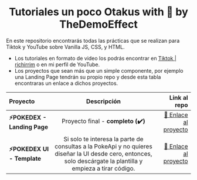 <h1 align="center">Tutoriales un poco Otakus with 💛 by TheDemoEffect</h1>

En este repositorio encontrarás todas las prácticas que se realizan para Tiktok y YouTube sobre Vanilla JS, CSS, y HTML.

- Los tutoriales en formato de video los podrás encontrar en [Tiktok | richirrim](https://www.tiktok.com/@richirrim) o en mi perfil de YouTube.
- Los proyectos que sean más que un simple componente, por ejemplo una Landing Page tendrán su propio repo y desde esta tabla encontraras un enlace a dichos proyectos.

| Proyecto | Descripción | Link al repo |
|:------ |:-------------:| -----:|
| **⚡POKEDEX - Landing Page** | Proyecto final - **completo (✔️)** |[🎁 Enlace al proyecto](https://github.com/richirrim/pokedex-website)|
| **⚡POKEDEX UI - Template** | Si solo te interesa la parte de consultas a la PokeApi y no quieres diseñar la UI desde cero, entonces, solo descárgate la plantilla y empieza a tirar código. |[🎁 Enlace al proyecto](https://github.com/richirrim/pokedex-ui-template)

